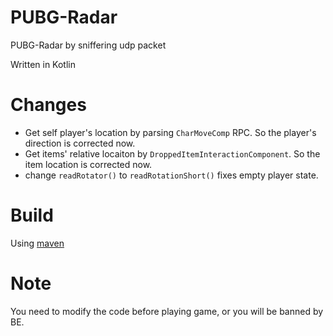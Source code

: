# PUBG-Radar
PUBG-Radar by sniffering udp packet

Written in Kotlin

# Changes
* Get self player's location by parsing `CharMoveComp` RPC. So the player's direction is corrected now. 
* Get items' relative locaiton by `DroppedItemInteractionComponent`. So the item location is corrected now.
* change `readRotator()` to `readRotationShort()` fixes empty player state.
# Build
Using [maven](https://maven.apache.org/)

# Note
You need to modify the code before playing game, or you will be banned by BE.
